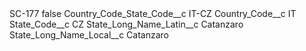 <?xml version="1.0" encoding="UTF-8"?>
<CustomMetadata xmlns="http://soap.sforce.com/2006/04/metadata" xmlns:xsi="http://www.w3.org/2001/XMLSchema-instance" xmlns:xsd="http://www.w3.org/2001/XMLSchema">
    <label>SC-177</label>
    <protected>false</protected>
    <values>
        <field>Country_Code_State_Code__c</field>
        <value xsi:type="xsd:string">IT-CZ</value>
    </values>
    <values>
        <field>Country_Code__c</field>
        <value xsi:type="xsd:string">IT</value>
    </values>
    <values>
        <field>State_Code__c</field>
        <value xsi:type="xsd:string">CZ</value>
    </values>
    <values>
        <field>State_Long_Name_Latin__c</field>
        <value xsi:type="xsd:string">Catanzaro</value>
    </values>
    <values>
        <field>State_Long_Name_Local__c</field>
        <value xsi:type="xsd:string">Catanzaro</value>
    </values>
</CustomMetadata>
